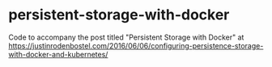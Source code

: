# persistent-storage-with-docker

Code to accompany the post titled "Persistent Storage with Docker" at https://justinrodenbostel.com/2016/06/06/configuring-persistence-storage-with-docker-and-kubernetes/
